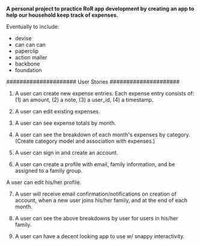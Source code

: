 **A personal project to practice RoR app development by creating an app to help our household keep track of expenses.**

Eventually to include:
* devise
* can can can
* paperclip
* action mailer
* backbone
* foundation

#####################
User Stories
#####################

1.  A user can create new expense entries.  Each expense entry consists of: (1) an amount, (2) a note, (3) a user_id, (4) a timestamp.

2.  A user can edit existing expenses.

3.  A user can see expense totals by month.

4.  A user can see the breakdown of each month's expenses by category. (Create category model and association with expenses.)

5.  A user can sign in and create an account.

6.  A user can create a profile with email, family information, and be assigned to a family group.

A user can edit his/her profile.

7.  A user will receive email confirmation/notifications on creation of account, when a new user joins his/her family, and at the end of each month.

8.  A user can see the above breakdowns by user for users in his/her family.

9.  A user can have a decent looking app to use w/ snappy interactivity.
